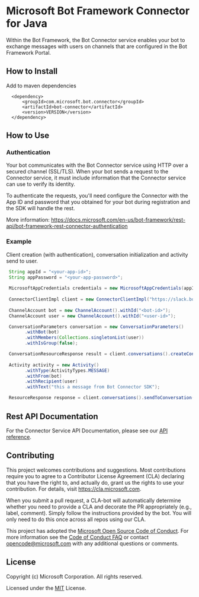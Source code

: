 # Microsoft Bot Framework Connector for Java

Within the Bot Framework, the Bot Connector service enables your bot to exchange messages with users on channels that are configured in the Bot Framework Portal.

## How to Install
Add to maven dependencies

````
  <dependency>
      <groupId>com.microsoft.bot.connector</groupId>
      <artifactId>bot-connector</artifactId>
      <version>VERSION</version>
  </dependency>
````

## How to Use

### Authentication
Your bot communicates with the Bot Connector service using HTTP over a secured channel (SSL/TLS). When your bot sends a request to the Connector service, it must include information that the Connector service can use to verify its identity.

To authenticate the requests, you'll need configure the Connector with the App ID and password that you obtained for your bot during registration and the SDK will handle the rest.

More information: https://docs.microsoft.com/en-us/bot-framework/rest-api/bot-framework-rest-connector-authentication

### Example
Client creation (with authentication), conversation initialization and activity send to user.

 ```java
  String appId = "<your-app-id>";
  String appPassword = "<your-app-password>";
  
  MicrosoftAppCredentials credentials = new MicrosoftAppCredentials(appId, appPassword);
  
  ConnectorClientImpl client = new ConnectorClientImpl("https://slack.botframework.com", credentials);
  
  ChannelAccount bot = new ChannelAccount().withId("<bot-id>");
  ChannelAccount user = new ChannelAccount().withId("<user-id>");

  ConversationParameters conversation = new ConversationParameters()
        .withBot(bot)
        .withMembers(Collections.singletonList(user))
        .withIsGroup(false);

  ConversationResourceResponse result = client.conversations().createConversation(conversation);
        
  Activity activity = new Activity()
        .withType(ActivityTypes.MESSAGE)
        .withFrom(bot)
        .withRecipient(user)
        .withText("this a message from Bot Connector SDK");

  ResourceResponse response = client.conversations().sendToConversation(result.id(), activity);
 ```

## Rest API Documentation

For the Connector Service API Documentation, please see our [API reference](https://docs.microsoft.com/en-us/Bot-Framework/rest-api/bot-framework-rest-connector-api-reference).

## Contributing

This project welcomes contributions and suggestions.  Most contributions require you to agree to a
Contributor License Agreement (CLA) declaring that you have the right to, and actually do, grant us
the rights to use your contribution. For details, visit https://cla.microsoft.com.

When you submit a pull request, a CLA-bot will automatically determine whether you need to provide
a CLA and decorate the PR appropriately (e.g., label, comment). Simply follow the instructions
provided by the bot. You will only need to do this once across all repos using our CLA.

This project has adopted the [Microsoft Open Source Code of Conduct](https://opensource.microsoft.com/codeofconduct/).
For more information see the [Code of Conduct FAQ](https://opensource.microsoft.com/codeofconduct/faq/) or
contact [opencode@microsoft.com](mailto:opencode@microsoft.com) with any additional questions or comments.

## License

Copyright (c) Microsoft Corporation. All rights reserved.

Licensed under the [MIT](https://github.com/Microsoft/vscode/blob/master/LICENSE.txt) License.
